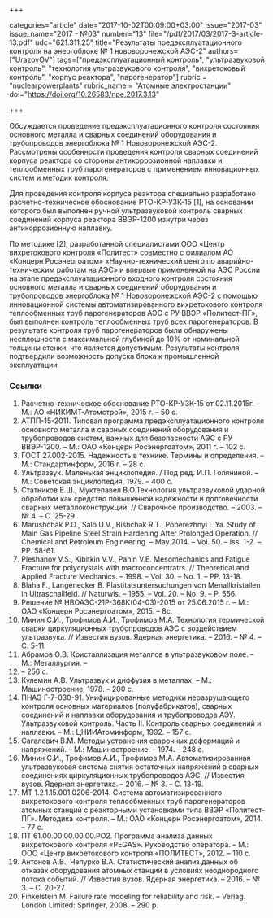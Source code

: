 +++

categories="article"
date="2017-10-02T00:09:00+03:00"
issue="2017-03"
issue_name="2017 - №03"
number="13"
file="/pdf/2017/03/2017-3-article-13.pdf"
udc="621.311.25"
title="Результаты предэксплуатационного контроля на энергоблоке № 1 нововоронежской АЭС-2"
authors=["UrazovOV"]
tags=["предэксплуатационный контроль", "ультразвуковой контроль", "технология ультразвукового контроля", "вихретоковый контроль", "корпус реактора", "парогенератор"]
rubric = "nuclearpowerplants"
rubric_name = "Aтомные электростанции"
doi="https://doi.org/10.26583/npe.2017.3.13"

+++

Обсуждается проведение предэксплуатационного контроля состояния основного металла и сварных соединений оборудования и трубопроводов энергоблока № 1 Нововоронежской АЭС-2. Рассмотрены особенности проведения контроля сварных соединений корпуса реактора со стороны антикоррозионной наплавки и теплообменных труб парогенераторов с применением инновационных систем и методик контроля.

Для проведения контроля корпуса реактора специально разработано расчетно-техническое обоснование РТО-КР-УЗК-15 [1], на основании которого был выполнен ручной ультразвуковой контроль сварных соединений корпуса реактора ВВЭР-1200 изнутри через антикоррозионную наплавку.

По методике [2], разработанной специалистами ООО «Центр вихретокового контроля «Политест» совместно с филиалом АО «Концерн Росэнергоатом» «Научно-технический центр по аварийно-техническим работам на АЭС» и впервые примененной на АЭС России на этапе предэксплуатационного входного контроля состояния основного металла и сварных соединений оборудования и трубопроводов энергоблока № 1 Нововоронежской АЭС-2 с помощью инновационной системы автоматизированного вихретокового контроля теплообменных труб парогенераторов АЭС с РУ ВВЭР «Политест-ПГ», был выполнен контроль теплообменных труб всех парогенераторов. В результате контроля труб парогенераторов были обнаружены несплошности с максимальной глубиной до 10% от номинальной толщины стенки, что является допустимым. Результаты контроля подтвердили возможность допуска блока к промышленной эксплуатации.

### Ссылки

1. Расчетно-техническое обоснование РТО-КР-УЗК-15 от 02.11.2015г. – М.: АО «НИКИМТ-Атомстрой», 2015 г. – 50 с.
2. АТПП-15-2011. Типовая программа предэксплуатационного контроля основного металла и сварных соединений оборудования и трубопроводов систем, важных для безопасности АЭС с РУ ВВЭР-1200. – М.: ОАО «Концерн Росэнергоатом», 2011 г. – 102 с.
3. ГОСТ 27.002-2015. Надежность в технике. Термины и определения. – М.: Стандартинформ, 2016 г. – 28 с.
4. Ультразвук. Маленькая энциклопедия. / Под ред. И.П. Голяниной. – М.: Советская энциклопедия, 1979. – 400 с.
5. Статников Е.Ш., Муктепавел В.О.Технология ультразвуковой ударной обработки как средство повышенной надежности и долговечности сварных металлоконструкций. // Сварочное производство. – 2003. – № 4. – С. 25-29.
6. Marushchak P.O., Salo U.V., Bishchak R.T., Poberezhnyi L.Ya. Study of Main Gas Pipeline Steel Strain Hardening After Prolonged Operation. // Chemical and Petroleum Engineering. – May 2014. – Vol. 50. – Iss. 1-2. – PP. 58-61.
7. Pleshanov V.S., Kibitkin V.V., Panin V.E. Mesomechanics and Fatigue Fracture for polycrystals with macroconcentratrs. // Theoretical and Applied Fracture Mechanics. – 1998. – Vol. 30. – No. 1. – PP. 13-18.
8. Blaha F., Langenecker B. Plastitatsuntersuchungen von Menallkristallen in Ultraschallfeld. // Naturwis. – 1955. – Vol. 20. – No. 9. – P. 556.
9. Решение № НВОАЭС-21Р-368К(04-03)-2015 от 25.06.2015 г. – М.: ОАО «Концерн Росэнергоатом», 2015. – 8с.
10. Минин С.И., Трофимов А.И., Трофимов М.А. Технология термической сварки циркуляционных трубопроводов АЭС с воздействием ультразвука. // Известия вузов. Ядерная энергетика. – 2016. – № 4. – С. 5-11.
11. Абрамов О.В. Кристаллизация металлов в ультразвуковом поле. – М.: Металлургия. –
1972. – 256 с.
12. Кулемин А.В. Ультразвук и диффузия в металлах. – М.: Машиностроение, 1978. – 200 с.
13. ПНАЭ Г-7-030-91. Унифицированные методики неразрушающего контроля основных материалов (полуфабрикатов), сварных соединений и наплавки оборудования и трубопроводов АЭУ. Ультразвуковой контроль. Часть II. Контроль сварных соединений и наплавки. – М.: ЦНИИАтоминформ, 1992. – 157 с.
14. Сагалевич В.М. Методы устранения сварочных деформаций и напряжений. – М.: Машиностроение. – 1974. – 248 с.
15. Минин С.И., Трофимов А.И., Трофимов М.А. Автоматизированная ультразвуковая система снятия остаточных напряжений в сварных соединениях циркуляционных трубопроводов АЭС. // Известия вузов. Ядерная энергетика. – 2016. – № 3. – С. 13-19.
16. МТ 1.2.1.15.001.0206-2014. Система автоматизированного вихретокового контроля теплообменных труб парогенераторов атомных станций с реакторными установками типа ВВЭР «Политест-ПГ». Методика контроля. – М.: ОАО «Концерн Росэнергоатом», 2014. – 77 с.
17. ПТ 61.00.00.00.00.00.РО2. Программа анализа данных вихретокового контроля «PEGAS». Руководство оператора. – М.: ООО «Центр вихретокового контроля «ПОЛИТЕСТ», 2012. – 110 с.
18. Антонов А.В., Чепурко В.А. Статистический анализ данных об отказах оборудования атомных станций в условиях неоднородного потока событий. // Известия вузов. Ядерная энергетика. – 2016. – № 3. – С. 20-27.
19. Finkelstein M. Failure rate modeling for reliability and risk. – Verlag. London Limited: Springer, 2008. – 290 p.